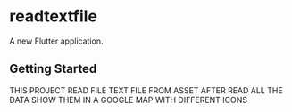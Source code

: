# readtextfile

A new Flutter application.

## Getting Started
THIS PROJECT READ FILE TEXT FILE FROM ASSET 
AFTER READ ALL THE DATA SHOW THEM IN A GOOGLE MAP WITH DIFFERENT ICONS


